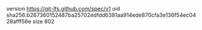 version https://git-lfs.github.com/spec/v1
oid sha256:b267360152487ba25702edfdd6381aa914ede870cfa3e136f54ec0428afff56e
size 802
